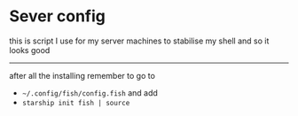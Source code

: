 # Sever config

this is script I use for my server machines to stabilise my shell and so it looks good

--- 
after all the installing remember to go to 
- `~/.config/fish/config.fish` and add 
- `starship init fish | source`
